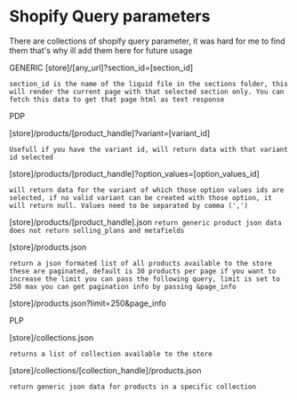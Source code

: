 # Shopify Query parameters

There are collections of shopify query parameter, it was hard for me to find them that's why ill add them here for future usage

GENERIC
[store]/[any_url]?section_id=[section_id]

`section_id is the name of the liquid file in the sections folder, this will render the current page with that selected section only. You can fetch this data to get that page html as text response`

PDP

[store]/products/[product_handle]?variant=[variant_id]

`Usefull if you have the variant id, will return data with that variant id selected`

[store]/products/[product_handle]?option_values=[option_values_id]

`will return data for the variant of which those option values ids are selected, if no valid variant can be created with those option, it will return null. Values need to be separated by comma (',')`

[store]/products/[product_handle].json
`return generic product json data does not return selling_plans and metafields`

[store]/products.json

`return a json formated list of all products available to the store these are paginated, default is 30 products per page if you want to increase the limit you can pass the following query, limit is set to 250 max you can get pagination info by passing &page_info`

[store]/products.json?limit=250&page_info

PLP

[store]/collections.json

`returns a list of collection available to the store`

[store]/collections/[collection_handle]/products.json

`return generic json data for products in a specific collection`